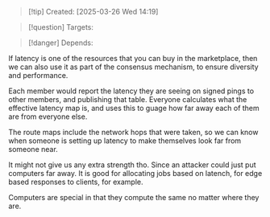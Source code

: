 
>[!tip] Created: [2025-03-26 Wed 14:19]

>[!question] Targets: 

>[!danger] Depends: 

If latency is one of the resources that you can buy in the marketplace, then we can also use it as part of the consensus mechanism, to ensure diversity and performance.

Each member would report the latency they are seeing on signed pings to other members, and publishing that table.  Everyone calculates what the effective latency map is, and uses this to guage how far away each of them are from everyone else.

The route maps include the network hops that were taken, so we can know when someone is setting up latency to make themselves look far from someone near.

It might not give us any extra strength tho.  Since an attacker could just put computers far away.
It is good for allocating jobs based on latench, for edge based responses to clients, for example.

Computers are special in that they compute the same no matter where they are.